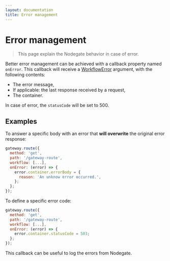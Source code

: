 ```yaml
---
layout: documentation
title: Error management
---
```


# Error management

> This page explain the Nodegate behavior in case of error.

Better error management can be achieved with a callback property named `onError`.
This callback will receive a [WorkflowError](/api-reference-pipelineerror.html) argument, with the
following contents:

 - The error message,
 - If applicable: the last response received by a request,
 - The container.

In case of error, the `statusCode` will be set to 500.

## Examples

To answer a specific body with an error that **will overwrite** the original error response:

```js
gateway.route({
  method: 'get',
  path: '/gateway-route',
  workflow: [...],
  onError: (error) => {
    error.container.errorBody = {
      reason: 'An unknow error occurred.',
    };
  };
});
```

To define a specific error code:

```js
gateway.route({
  method: 'get',
  path: '/gateway-route',
  workflow: [...],
  onError: (error) => {
    error.container.statusCode = 503;
  };
});
```

<div class="tip" markdown="1">
This callback can be useful to log the errors from Nodegate.
</div>
